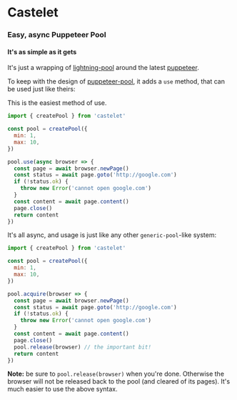 # Castelet

### Easy, async Puppeteer Pool

#### It's as simple as it gets

It's just a wrapping of [lightning-pool](https://github.com/panates/lightning-pool) around the latest [puppeteer](https://github.com/GoogleChrome/puppeteer).

To keep with the design of [puppeteer-pool](https://github.com/latesh/puppeteer-pool), it adds a `use` method, that can be used just like theirs:

This is the easiest method of use.
```js
import { createPool } from 'castelet'

const pool = createPool({
  min: 1,
  max: 10,
})

pool.use(async browser => {
  const page = await browser.newPage()
  const status = await page.goto('http://google.com')
  if (!status.ok) {
    throw new Error('cannot open google.com')
  }
  const content = await page.content()
  page.close()
  return content
})
```


It's all async, and usage is just like any other `generic-pool`-like system:

```js
import { createPool } from 'castelet'

const pool = createPool({
  min: 1,
  max: 10,
})

pool.acquire(browser => {
  const page = await browser.newPage()
  const status = await page.goto('http://google.com')
  if (!status.ok) {
    throw new Error('cannot open google.com')
  }
  const content = await page.content()
  page.close()
  pool.release(browser) // the important bit!
  return content
})
```

**Note:** be sure to `pool.release(browser)` when you're done. Otherwise the browser will not be released back to the pool (and cleared of its pages). It's much easier to use the above syntax.